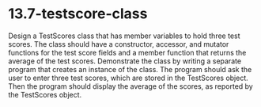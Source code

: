 # 13.7-testscore-class
  Design a  TestScores  class that has member variables to hold three test scores. The class should have a constructor, accessor, and mutator functions for the test score fields and a member function that returns the average of the test scores. Demonstrate the  class by writing a separate program that creates an instance of the class. The program should ask the user to enter three test scores, which are stored in the  TestScores   object. Then the program should display the average of the scores, as reported by the   TestScores  object.     
